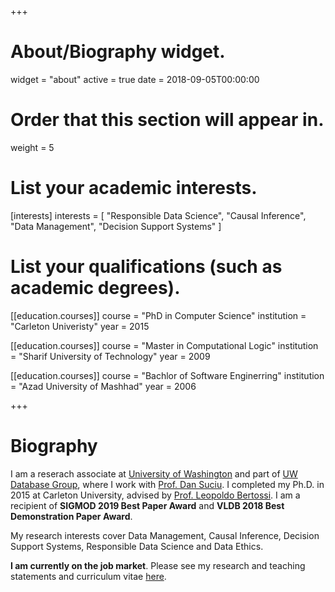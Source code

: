 +++
# About/Biography widget.
widget = "about"
active = true
date = 2018-09-05T00:00:00

# Order that this section will appear in.
weight = 5

# List your academic interests.
[interests]
  interests = [
    "Responsible Data Science",
    "Causal Inference",
    "Data Management",
    "Decision Support Systems"
  ]

# List your qualifications (such as academic degrees).
[[education.courses]]
  course = "PhD in Computer Science"
  institution = "Carleton Univeristy"
  year = 2015

[[education.courses]] 
  course = "Master in Computational Logic"
  institution = "Sharif University of Technology"
  year = 2009


[[education.courses]] 
  course = "Bachlor of Software Enginerring"
  institution = "Azad University of Mashhad"
  year = 2006
 
+++

# Biography

I am a reserach associate at [University of Washington](https://www.washington.edu/) and part of [UW Database Group](http://db.cs.washington.edu/), where I work with [Prof. Dan Suciu](https://homes.cs.washington.edu/~suciu/). I completed my Ph.D. in 2015 at  Carleton University, advised by [Prof. Leopoldo Bertossi](http://people.scs.carleton.ca/~bertossi/). I am a recipient of **SIGMOD 2019 Best Paper Award** and **VLDB 2018 Best Demonstration Paper Award**. 


My research interests cover Data Management, Causal Inference, Decision Support Systems, Responsible Data Science and Data Ethics.

**I am currently on the job market**. Please see my research and teaching statements and curriculum vitae [here](https://drive.google.com/open?id=1Vc6zZx5dV1mDt0mzuwxHfh_W20pU2oOs).